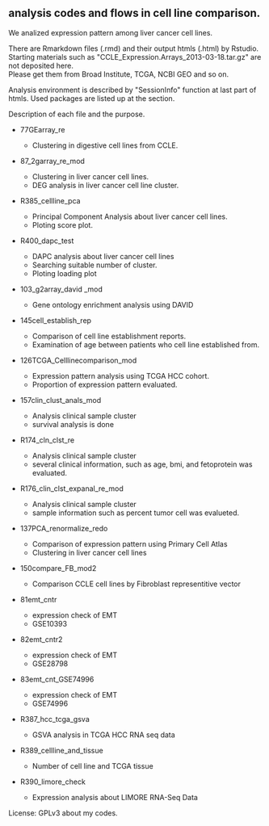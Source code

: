 ## analysis codes and flows in cell line comparison.

We analized expression pattern among liver cancer cell lines.

There are Rmarkdown files (.rmd) and their output htmls (.html) by Rstudio.  
Starting materials such as "CCLE_Expression.Arrays_2013-03-18.tar.gz" are not deposited here.  
Please get them from Broad Institute, TCGA, NCBI GEO and so on.  

Analysis environment is described by "SessionInfo" function at last part of htmls.
Used packages are listed up at the section.

Description of each file and the purpose.

- 77GEarray_re 
    - Clustering in digestive cell lines from CCLE.

- 87_2garray_re_mod
    - Clustering in liver cancer cell lines.
    - DEG analysis in liver cancer cell line cluster.

- R385_cellline_pca
    - Principal Component Analysis about liver cancer cell lines.
    - Ploting score plot.

- R400_dapc_test
    - DAPC analysis about liver cancer cell lines
    - Searching suitable number of cluster.
    - Ploting loading plot

- 103_g2array_david _mod
    - Gene ontology enrichment analysis using DAVID

- 145cell_establish_rep
    - Comparison of cell line establishment reports.
    - Examination of age between patients who cell line established from.

- 126TCGA_Celllinecomparison_mod
    - Expression pattern analysis using TCGA HCC cohort.
    - Proportion of expression pattern evaluated.

- 157clin_clust_anals_mod
    - Analysis clinical sample cluster
    - survival analysis is done

- R174_cln_clst_re
    - Analysis clinical sample cluster
    - several clinical information, such as age, bmi, and fetoprotein was evaluated.

- R176_clin_clst_expanal_re_mod
    - Analysis clinical sample cluster
    - sample information such as percent tumor cell was evalueted.

- 137PCA_renormalize_redo
    - Comparison of expression pattern using Primary Cell Atlas
    - Clustering in liver cancer cell lines

- 150compare_FB_mod2
    - Comparison CCLE cell lines by Fibroblast representitive vector

- 81emt_cntr
    - expression check of EMT
    - GSE10393

- 82emt_cntr2
    - expression check of EMT
    - GSE28798

- 83emt_cnt_GSE74996
    - expression check of EMT
    - GSE74996

- R387_hcc_tcga_gsva
    - GSVA analysis in TCGA HCC RNA seq data
    
- R389_cellline_and_tissue
    - Number of cell line and TCGA tissue

- R390_limore_check
    - Expression analysis about LIMORE RNA-Seq Data




License: GPLv3 about my codes.
